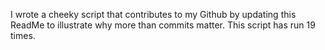 I wrote a cheeky script that contributes to my Github by updating this ReadMe to illustrate why more than commits matter. This script has run 19 times.